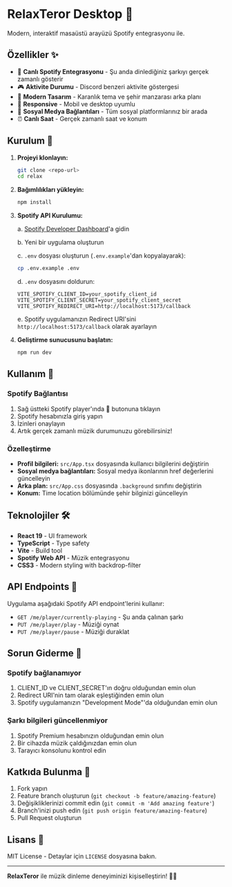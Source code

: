 # RelaxTeror Desktop 🎵

Modern, interaktif masaüstü arayüzü Spotify entegrasyonu ile.

## Özellikler ✨

- 🎵 **Canlı Spotify Entegrasyonu** - Şu anda dinlediğiniz şarkıyı gerçek zamanlı gösterir
- 🎮 **Aktivite Durumu** - Discord benzeri aktivite göstergesi
- 🌃 **Modern Tasarım** - Karanlık tema ve şehir manzarası arka planı
- 📱 **Responsive** - Mobil ve desktop uyumlu
- 🔗 **Sosyal Medya Bağlantıları** - Tüm sosyal platformlarınız bir arada
- ⏰ **Canlı Saat** - Gerçek zamanlı saat ve konum

## Kurulum 🚀

1. **Projeyi klonlayın:**
   ```bash
   git clone <repo-url>
   cd relax
   ```

2. **Bağımlılıkları yükleyin:**
   ```bash
   npm install
   ```

3. **Spotify API Kurulumu:**
   
   a. [Spotify Developer Dashboard](https://developer.spotify.com/dashboard/)'a gidin
   
   b. Yeni bir uygulama oluşturun
   
   c. `.env` dosyası oluşturun (`.env.example`'dan kopyalayarak):
   ```bash
   cp .env.example .env
   ```
   
   d. `.env` dosyasını doldurun:
   ```env
   VITE_SPOTIFY_CLIENT_ID=your_spotify_client_id
   VITE_SPOTIFY_CLIENT_SECRET=your_spotify_client_secret
   VITE_SPOTIFY_REDIRECT_URI=http://localhost:5173/callback
   ```
   
   e. Spotify uygulamanızın Redirect URI'sini `http://localhost:5173/callback` olarak ayarlayın

4. **Geliştirme sunucusunu başlatın:**
   ```bash
   npm run dev
   ```

## Kullanım 📖

### Spotify Bağlantısı

1. Sağ üstteki Spotify player'ında 🔌 butonuna tıklayın
2. Spotify hesabınızla giriş yapın
3. İzinleri onaylayın
4. Artık gerçek zamanlı müzik durumunuzu görebilirsiniz!

### Özelleştirme

- **Profil bilgileri:** `src/App.tsx` dosyasında kullanıcı bilgilerini değiştirin
- **Sosyal medya bağlantıları:** Sosyal medya ikonlarının href değerlerini güncelleyin
- **Arka plan:** `src/App.css` dosyasında `.background` sınıfını değiştirin
- **Konum:** Time location bölümünde şehir bilginizi güncelleyin

## Teknolojiler 🛠️

- **React 19** - UI framework
- **TypeScript** - Type safety
- **Vite** - Build tool
- **Spotify Web API** - Müzik entegrasyonu
- **CSS3** - Modern styling with backdrop-filter

## API Endpoints 📡

Uygulama aşağıdaki Spotify API endpoint'lerini kullanır:

- `GET /me/player/currently-playing` - Şu anda çalınan şarkı
- `PUT /me/player/play` - Müziği oynat
- `PUT /me/player/pause` - Müziği duraklat

## Sorun Giderme 🔧

### Spotify bağlanamıyor

1. CLIENT_ID ve CLIENT_SECRET'ın doğru olduğundan emin olun
2. Redirect URI'nin tam olarak eşleştiğinden emin olun
3. Spotify uygulamanızın "Development Mode"'da olduğundan emin olun

### Şarkı bilgileri güncellenmiyor

1. Spotify Premium hesabınızın olduğundan emin olun
2. Bir cihazda müzik çaldığınızdan emin olun
3. Tarayıcı konsolunu kontrol edin

## Katkıda Bulunma 🤝

1. Fork yapın
2. Feature branch oluşturun (`git checkout -b feature/amazing-feature`)
3. Değişikliklerinizi commit edin (`git commit -m 'Add amazing feature'`)
4. Branch'inizi push edin (`git push origin feature/amazing-feature`)
5. Pull Request oluşturun

## Lisans 📄

MIT License - Detaylar için `LICENSE` dosyasına bakın.

---

**RelaxTeror** ile müzik dinleme deneyiminizi kişiselleştirin! 🎵✨

